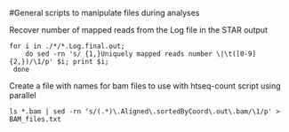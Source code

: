 #General scripts to manipulate files during analyses

Recover number of mapped reads from the Log file in the STAR output
```
for i in ./*/*.Log.final.out; 
	do sed -rn 's/ {1,}Uniquely mapped reads number \|\t([0-9]{2,})/\1/p' $i; print $i;
 done
```

Create a file with names for bam files to use with htseq-count script using parallel
```
ls *.bam | sed -rn 's/(.*)\.Aligned\.sortedByCoord\.out\.bam/\1/p' > BAM_files.txt
```
